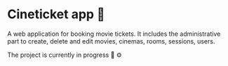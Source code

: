 # Cineticket app 🚀

A web application for booking movie tickets. It includes the administrative part to create, delete and edit movies, cinemas, rooms, sessions, users.

The project is currently in progress 🚧 ⚙️
